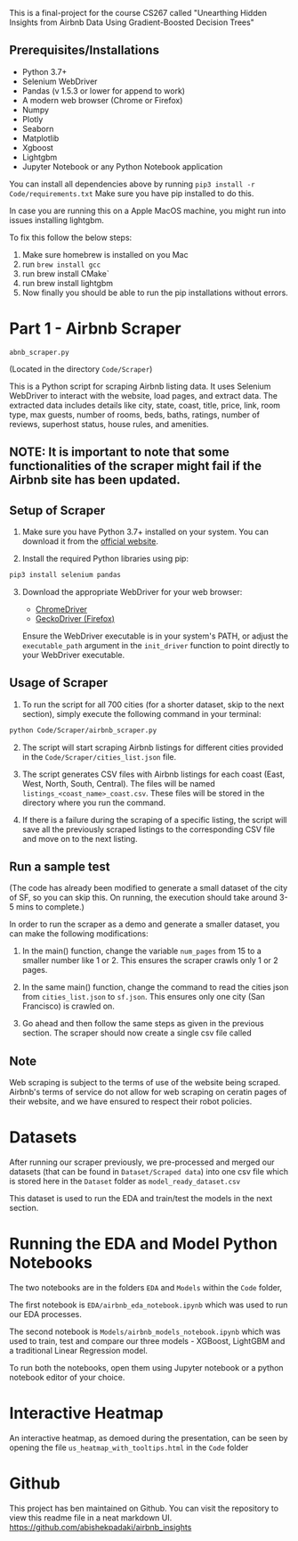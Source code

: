 This is a final-project for the course CS267 called "Unearthing Hidden Insights from Airbnb Data Using Gradient-Boosted Decision Trees"

## Prerequisites/Installations

- Python 3.7+
- Selenium WebDriver
- Pandas (v 1.5.3 or lower for append to work)
- A modern web browser (Chrome or Firefox)
- Numpy
- Plotly
- Seaborn
- Matplotlib
- Xgboost
- Lightgbm
- Jupyter Notebook or any Python Notebook application

You can install all dependencies above by running `pip3 install -r Code/requirements.txt` Make sure you have pip installed to do this.

In case you are running this on a Apple MacOS machine, you might run into issues installing lightgbm.

To fix this follow the below steps:
1. Make sure homebrew is installed on you Mac
2. run `brew install gcc`
3. run brew install CMake`
4. run brew install lightgbm
5. Now finally you should be able to run the pip installations without errors.
# Part 1 - Airbnb Scraper

`abnb_scraper.py`

(Located in the directory `Code/Scraper`)

This is a Python script for scraping Airbnb listing data. It uses Selenium WebDriver to interact with the website, load pages, and extract data. The extracted data includes details like city, state, coast, title, price, link, room type, max guests, number of rooms, beds, baths, ratings, number of reviews, superhost status, house rules, and amenities.

## NOTE: It is important to note that some functionalities of the scraper might fail if the Airbnb site has been updated.

## Setup of Scraper

1. Make sure you have Python 3.7+ installed on your system. You can download it from the [official website](https://www.python.org/downloads/).

2. Install the required Python libraries using pip:

```bash
pip3 install selenium pandas
```

3. Download the appropriate WebDriver for your web browser:
   - [ChromeDriver](https://sites.google.com/a/chromium.org/chromedriver/)
   - [GeckoDriver (Firefox)](https://github.com/mozilla/geckodriver/releases)
   
   Ensure the WebDriver executable is in your system's PATH, or adjust the `executable_path` argument in the `init_driver` function to point directly to your WebDriver executable.

## Usage of Scraper

1. To run the script for all 700 cities (for a shorter dataset, skip to the next section), simply execute the following command in your terminal:

```bash
python Code/Scraper/airbnb_scraper.py
```

2. The script will start scraping Airbnb listings for different cities provided in the `Code/Scraper/cities_list.json` file.

3. The script generates CSV files with Airbnb listings for each coast (East, West, North, South, Central). The files will be named `listings_<coast_name>_coast.csv`. These files will be stored in the directory where you run the command.

4. If there is a failure during the scraping of a specific listing, the script will save all the previously scraped listings to the corresponding CSV file and move on to the next listing.


## Run a sample test

(The code has already been modified to generate a small dataset of the city of SF, so you can skip this. On running, the execution should take around 3-5 mins to complete.)

In order to run the scraper as a demo and generate a smaller dataset, you can make the following modifications:

1. In the main() function, change the variable `num_pages` from 15 to a smaller number like 1 or 2. This ensures the scraper crawls only 1 or 2 pages.

2. In the same main() function, change the command to read the cities json from `cities_list.json` to `sf.json`. This ensures only one city (San Francisco) is crawled on.

3. Go ahead and then follow the same steps as given in the previous section. The scraper should now create a single csv file called 

## Note

Web scraping is subject to the terms of use of the website being scraped. Airbnb's terms of service do not allow for web scraping on ceratin pages of their website, and we have ensured to respect their robot policies. 


# Datasets
After running our scraper previously, we pre-processed and merged our datasets (that can be found in `Dataset/Scraped data`) into one csv file which is stored here in the `Dataset` folder as `model_ready_dataset.csv`

This dataset is used to run the EDA and train/test the models in the next section.

# Running the EDA and Model Python Notebooks

The two notebooks are in the folders `EDA` and `Models` within the `Code` folder, 

The first notebook is `EDA/airbnb_eda_notebook.ipynb` which was used to run our EDA processes.

The second notebook is `Models/airbnb_models_notebook.ipynb` which was used to train, test and compare our three models - XGBoost, LightGBM and a traditional Linear Regression model.

To run both the notebooks, open them using Jupyter notebook or a python notebook editor of your choice.

# Interactive Heatmap

An interactive heatmap, as demoed during the presentation, can be seen by opening the file `us_heatmap_with_tooltips.html` in the `Code` folder


# Github

This project has ben maintained on Github. You can visit the repository to view this readme file in a neat markdown UI.
https://github.com/abishekpadaki/airbnb_insights